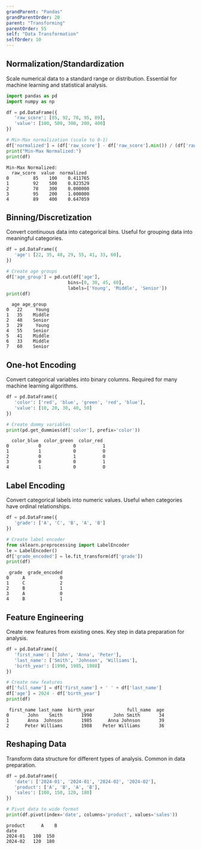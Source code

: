 ```yaml
---
grandParent: "Pandas"
grandParentOrder: 20
parent: "Transforming"
parentOrder: 55
self: "Data Transformation"
selfOrder: 10
---
```


## Normalization/Standardization
Scale numerical data to a standard range or distribution. Essential for machine learning and statistical analysis.

```python
import pandas as pd
import numpy as np

df = pd.DataFrame({
   'raw_score': [85, 92, 78, 95, 89],
   'value': [100, 500, 300, 200, 400]
})

# Min-Max normalization (scale to 0-1)
df['normalized'] = (df['raw_score'] - df['raw_score'].min()) / (df['raw_score'].max() - df['raw_score'].min())
print("Min-Max Normalized:")
print(df)
```
```output
Min-Max Normalized:
  raw_score  value  normalized
0         85    100    0.411765
1         92    500    0.823529
2         78    300    0.000000
3         95    200    1.000000
4         89    400    0.647059
```

## Binning/Discretization
Convert continuous data into categorical bins. Useful for grouping data into meaningful categories.

```python
df = pd.DataFrame({
   'age': [22, 35, 48, 29, 55, 41, 33, 60],
})

# Create age groups
df['age_group'] = pd.cut(df['age'], 
                       bins=[0, 30, 45, 60],
                       labels=['Young', 'Middle', 'Senior'])
print(df)
```
```output
  age age_group
0   22     Young
1   35    Middle
2   48    Senior
3   29     Young
4   55    Senior
5   41    Middle
6   33    Middle
7   60    Senior
```

## One-hot Encoding
Convert categorical variables into binary columns. Required for many machine learning algorithms.

```python
df = pd.DataFrame({
   'color': ['red', 'blue', 'green', 'red', 'blue'],
   'value': [10, 20, 30, 40, 50]
})

# Create dummy variables
print(pd.get_dummies(df['color'], prefix='color'))
```
```output
  color_blue  color_green  color_red
0           0            0          1
1           1            0          0
2           0            1          0
3           0            0          1
4           1            0          0
```

## Label Encoding
Convert categorical labels into numeric values. Useful when categories have ordinal relationships.

```python
df = pd.DataFrame({
   'grade': ['A', 'C', 'B', 'A', 'B']
})

# Create label encoder
from sklearn.preprocessing import LabelEncoder
le = LabelEncoder()
df['grade_encoded'] = le.fit_transform(df['grade'])
print(df)
```
```output
 grade  grade_encoded
0     A             0
1     C             2
2     B             1
3     A             0
4     B             1
```

## Feature Engineering
Create new features from existing ones. Key step in data preparation for analysis.

```python
df = pd.DataFrame({
   'first_name': ['John', 'Anna', 'Peter'],
   'last_name': ['Smith', 'Johnson', 'Williams'],
   'birth_year': [1990, 1985, 1988]
})

# Create new features
df['full_name'] = df['first_name'] + ' ' + df['last_name']
df['age'] = 2024 - df['birth_year']
print(df)
```
```output
 first_name last_name  birth_year            full_name  age
0       John    Smith       1990        John Smith       34
1       Anna  Johnson       1985      Anna Johnson       39
2      Peter Williams       1988    Peter Williams       36
```

## Reshaping Data
Transform data structure for different types of analysis. Common in data preparation.

```python
df = pd.DataFrame({
   'date': ['2024-01', '2024-01', '2024-02', '2024-02'],
   'product': ['A', 'B', 'A', 'B'],
   'sales': [100, 150, 120, 180]
})

# Pivot data to wide format
print(df.pivot(index='date', columns='product', values='sales'))
```
```output
product      A    B
date              
2024-01   100  150
2024-02   120  180
```